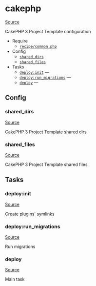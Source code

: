 <!-- DO NOT EDIT THIS FILE! -->
<!-- Instead edit recipe/cakephp.php -->
<!-- Then run bin/docgen -->

# cakephp

[Source](/recipe/cakephp.php)


CakePHP 3 Project Template configuration


* Require
  * [`recipe/common.php`](/docs/recipe/common.md)
* Config
  * [`shared_dirs`](#shared_dirs)
  * [`shared_files`](#shared_files)
* Tasks
  * [`deploy:init`](#deployinit) — 
  * [`deploy:run_migrations`](#deployrun_migrations) — 
  * [`deploy`](#deploy) — 

## Config
### shared_dirs
[Source](/recipe/cakephp.php#L11)

CakePHP 3 Project Template shared dirs

### shared_files
[Source](/recipe/cakephp.php#L17)

CakePHP 3 Project Template shared files


## Tasks
### deploy:init
[Source](/recipe/cakephp.php#L24)

Create plugins' symlinks

### deploy:run_migrations
[Source](/recipe/cakephp.php#L31)

Run migrations

### deploy
[Source](/recipe/cakephp.php#L40)

Main task

